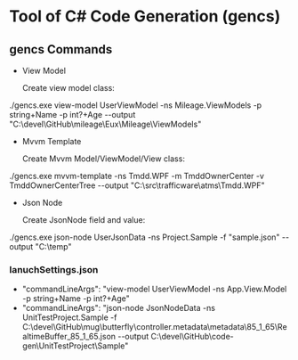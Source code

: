 ﻿# Tool of C# Code Generation (gencs)

## gencs Commands

- View Model

    Create view model class:

./gencs.exe view-model UserViewModel -ns Mileage.ViewModels -p string+Name -p int?+Age --output "C:\devel\GitHub\mileage\Eux\Mileage\ViewModels"

- Mvvm Template

    Create Mvvm Model/ViewModel/View class:

./gencs.exe mvvm-template -ns Tmdd.WPF -m TmddOwnerCenter -v TmddOwnerCenterTree --output "C:\src\trafficware\atms\Tmdd.WPF"

- Json Node

    Create JsonNode field and value:

./gencs.exe json-node UserJsonData -ns Project.Sample -f "sample.json" --output "C:\temp"



### lanuchSettings.json
- "commandLineArgs": "view-model UserViewModel -ns App.View.Model -p string+Name -p int?+Age"
- "commandLineArgs": "json-node JsonNodeData -ns UnitTestProject.Sample -f C:\\devel\\GitHub\\mug\\butterfly\\controller.metadata\\metadata\\85_1_65\\RealtimeBuffer_85_1_65.json --output C:\\devel\\GitHub\\code-gen\\UnitTestProject\\Sample"